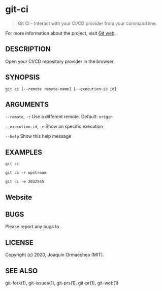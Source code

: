 # git-ci

> Git CI - Interact with your CI/CD provider from your command line.

For more information about the project, visit [Git web](https://github.com/jormaechea/git-web).

## DESCRIPTION

Open your CI/CD repository provider in the browser.

## SYNOPSIS

`git ci [--remote remote-name] [--execution-id id]`

## ARGUMENTS

`--remote`, `-r`
	Use a different remote. Default: `origin`

`--execution-id`, `-e`
	Show an specific execution

`--help`
	Show this help message

## EXAMPLES

`git ci`

`git ci -r upstream`

`git ci -e 2032545`

## Website

[](https://github.com/jormaechea/git-web)

## BUGS

Please report any bugs to [](https://github.com/jormaechea/git-web/issues).

## LICENSE

Copyright (c) 2020, Joaquín Ormaechea (MIT).

## SEE ALSO

git-fork(1), git-issues(1), git-prs(1), git-pr(1), git-web(1)
